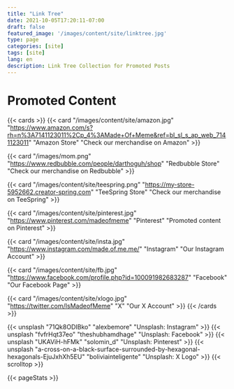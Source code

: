 ```yaml
---
title: "Link Tree"
date: 2021-10-05T17:20:11-07:00
draft: false
featured_image: '/images/content/site/linktree.jpg'
type: page
categories: [site]
tags: [site]
lang: en
description: Link Tree Collection for Promoted Posts
---
```


# Promoted Content #

{{< cards >}}
  {{< card
  "/images/content/site/amazon.jpg"
  "https://www.amazon.com/s?rh=n%3A7141123011%2Cp_4%3AMade+Of+Meme&ref=bl_sl_s_ap_web_7141123011"
  "Amazon Store"
  "Check our merchandise on Amazon" >}}

  {{< card
  "/images/mom.png"
  "https://www.redbubble.com/people/darthoguh/shop"
  "Redbubble Store"
  "Check our merchandise on Redbubble" >}}

  {{< card
  "/images/content/site/teespring.png"
  "https://my-store-5952662.creator-spring.com"
  "TeeSpring Store"
  "Check our merchandise on TeeSpring" >}}

  {{< card
  "/images/content/site/pinterest.jpg"
  "https://www.pinterest.com/madeofmeme"
  "Pinterest"
  "Promoted content on Pinterest" >}}

  {{< card
  "/images/content/site/insta.jpg"
  "https://www.instagram.com/made.of.me.me/"
  "Instagram"
  "Our Instagram Account" >}}

  {{< card
  "/images/content/site/fb.jpg"
  "https://www.facebook.com/profile.php?id=100091982683287"
  "Facebook"
  "Our Facebook Page" >}}

  {{< card
  "/images/content/site/xlogo.jpg"
  "https://twitter.com/IsMadeofMeme"
  "X"
  "Our X Account" >}}
{{< /cards >}}

{{< unsplash "71Qk8ODIBko" "alexbemore" "Unsplash: Instagram" >}}
{{< unsplash "fvfrHqt37eo" "theshubhamdhage" "Unsplash: Facebook" >}}
{{< unsplash "UKAViH-hFMk" "solomin_d" "Unsplash: Pinterest" >}}
{{< unsplash "a-cross-on-a-black-surface-surrounded-by-hexagonal-hexagonals-EjuJxhXh5EU" "boliviainteligente" "Unsplash: X Logo" >}}
{{< scrolltop >}}

{{< pageStats >}}
